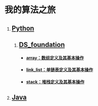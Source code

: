 # 我的算法之旅

1. ## [Python](https://github.com/XiangtingLee/Algorithm/tree/master/Python)
   1. ## [DS_foundation](https://github.com/XiangtingLee/Algorithm/tree/master/Python/DS_foundation)
      - #### [array：数组定义及其基本操作](https://github.com/XiangtingLee/Algorithm/blob/master/Python/DS_foundation/array.py)
      - #### [link_list：单链表定义及其基本操作](https://github.com/XiangtingLee/Algorithm/blob/master/Python/DS_foundation/link_list.py)
      - #### [stack：堆栈定义及其基本操作](https://github.com/XiangtingLee/Algorithm/blob/master/Python/DS_foundation/stack.py)
2. ## [Java](https://github.com/XiangtingLee/Algorithm/tree/master/Java)